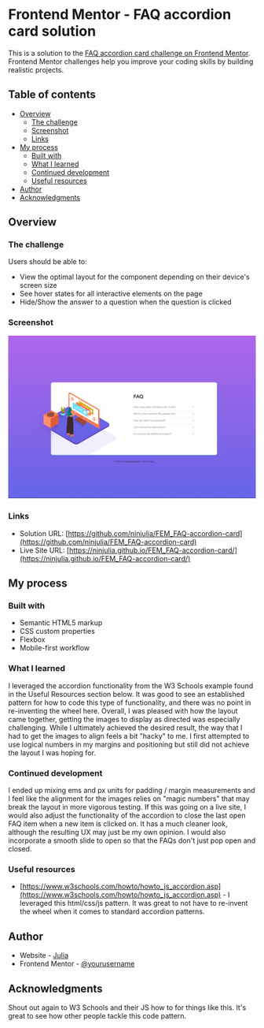 # Frontend Mentor - FAQ accordion card solution

This is a solution to the [FAQ accordion card challenge on Frontend Mentor](https://www.frontendmentor.io/challenges/faq-accordion-card-XlyjD0Oam). Frontend Mentor challenges help you improve your coding skills by building realistic projects. 

## Table of contents

- [Overview](#overview)
  - [The challenge](#the-challenge)
  - [Screenshot](#screenshot)
  - [Links](#links)
- [My process](#my-process)
  - [Built with](#built-with)
  - [What I learned](#what-i-learned)
  - [Continued development](#continued-development)
  - [Useful resources](#useful-resources)
- [Author](#author)
- [Acknowledgments](#acknowledgments)

## Overview

### The challenge

Users should be able to:

- View the optimal layout for the component depending on their device's screen size
- See hover states for all interactive elements on the page
- Hide/Show the answer to a question when the question is clicked

### Screenshot

![Screenshot](./screenshot.png)

### Links

- Solution URL: [https://github.com/ninjulia/FEM_FAQ-accordion-card](https://github.com/ninjulia/FEM_FAQ-accordion-card)
- Live Site URL: [https://ninjulia.github.io/FEM_FAQ-accordion-card/](https://ninjulia.github.io/FEM_FAQ-accordion-card/)

## My process

### Built with

- Semantic HTML5 markup
- CSS custom properties
- Flexbox
- Mobile-first workflow

### What I learned

I leveraged the accordion functionality from the W3 Schools example found in the Useful Resources section below. It was good to see an established pattern for how to code this type of functionality, and there was no point in re-inventing the wheel here.  Overall, I was pleased with how the layout came together, getting the images to display as directed was especially challenging. While I ultimately achieved the desired result, the way that I had to get the images to align feels a bit "hacky" to me. I first attempted to use logical numbers in my margins and positioning but still did not achieve the layout I was hoping for. 

### Continued development

I ended up mixing ems and px units for padding / margin measurements and I feel like the alignment for the images relies on "magic numbers" that may break the layout in more vigorous testing.  If this was going on a live site, I would also adjust the functionality of the accordion to close the last open FAQ item when a new item is clicked on.  It has a much cleaner look, although the resulting UX may just be my own opinion. I would also incorporate a smooth slide to open so that the FAQs don't just pop open and closed.

### Useful resources

- [https://www.w3schools.com/howto/howto_js_accordion.asp](https://www.w3schools.com/howto/howto_js_accordion.asp) - I leveraged this html/css/js pattern. It was great to not have to re-invent the wheel when it comes to standard accordion patterns. 


## Author

- Website - [Julia](https://www.becausejulia.com)
- Frontend Mentor - [@yourusername](https://www.frontendmentor.io/profile/ninjulia)

## Acknowledgments

Shout out again to W3 Schools and their JS how to for things like this. It's great to see how other people tackle this code pattern.
